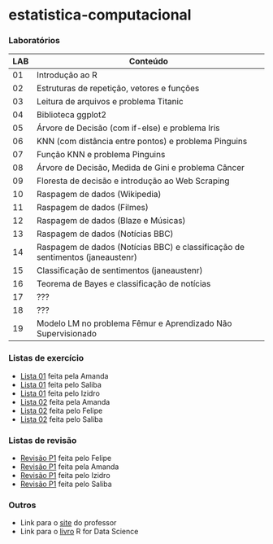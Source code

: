 # estatistica-computacional

### Laboratórios
| **LAB** | **Conteúdo** |
|---------|----------------|
| 01 | Introdução ao R |
| 02 | Estruturas de repetição, vetores e funções |
| 03 | Leitura de arquivos e problema Titanic |
| 04 | Biblioteca ggplot2 |
| 05 | Árvore de Decisão (com if-else) e problema Iris |
| 06 | KNN (com distância entre pontos) e problema Pinguins |
| 07 | Função KNN e problema Pinguins |
| 08 | Árvore de Decisão, Medida de Gini e problema Câncer |
| 09 | Floresta de decisão e introdução ao Web Scraping |
| 10 | Raspagem de dados (Wikipedia) |
| 11 | Raspagem de dados (Filmes) |
| 12 | Raspagem de dados (Blaze e Músicas) |
| 13 | Raspagem de dados (Notícias BBC) |
| 14 | Raspagem de dados (Notícias BBC) e classificação de sentimentos (janeaustenr) |
| 15 | Classificação de sentimentos (janeaustenr) |
| 16 | Teorema de Bayes e classificação de notícias |
| 17 | ??? |
| 18 | ??? |
| 19 | Modelo LM no problema Fêmur e Aprendizado Não Supervisionado |

### Listas de exercício
- [Lista 01](https://github.com/aduarte09/estatistica-computacional/blob/main/exercicios/lista_01_amanda.R) feita pela Amanda
- [Lista 01](https://github.com/aduarte09/estatistica-computacional/blob/main/exercicios/lista_01_saliba.R) feita pelo Saliba
- [Lista 01](https://github.com/aduarte09/estatistica-computacional/blob/main/exercicios/lista_01_izidro.R) feita pelo Izidro
- [Lista 02](https://github.com/aduarte09/estatistica-computacional/blob/main/exercicios/lista_02_amanda.R) feita pela Amanda
- [Lista 02](https://github.com/aduarte09/estatistica-computacional/blob/main/exercicios/lista_02_felipe.qmd) feita pelo Felipe
- [Lista 02](https://github.com/aduarte09/estatistica-computacional/blob/main/exercicios/lista_02_saliba.R) feita pelo Saliba

### Listas de revisão
- [Revisão P1](https://github.com/aduarte09/estatistica-computacional/blob/main/revisao/p1_felipe.R) feita pelo Felipe
- [Revisão P1](https://github.com/aduarte09/estatistica-computacional/blob/main/revisao/p1_amanda.R) feita pela Amanda
- [Revisão P1](https://github.com/aduarte09/estatistica-computacional/blob/main/revisao/p1_izidro.R) feita pelo Izidro
- [Revisão P1](https://github.com/aduarte09/estatistica-computacional/blob/main/revisao/p1_saliba.R) feita pelo Saliba

### Outros
- Link para o [site](franklinpedro.github.io) do professor
- Link para o [livro](https://r4ds.hadley.nz) R for Data Science
